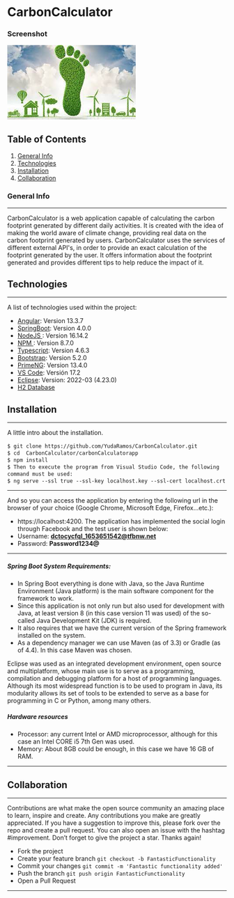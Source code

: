 # CarbonCalculator
### Screenshot
![Image text](https://raw.githubusercontent.com/YudaRamos/CarbonCalculator/main/principal.jpg?token=GHSAT0AAAAAABVAGVAEOIGKRIREYHICDBNQYUZYJYQ)
## Table of Contents
1. [General Info](#general-info)
2. [Technologies](#technologies)
3. [Installation](#installation)
4. [Collaboration](#collaboration)

### General Info
***
CarbonCalculator is a web application capable of calculating the carbon footprint generated by different daily activities. It is created with the idea of ​​making the world aware of climate change, providing real data on the carbon footprint generated by users.
CarbonCalculator uses the services of different external API's, in order to provide an exact calculation of the footprint generated by the user.
It offers information about the footprint generated and provides different tips to help reduce the impact of it.

## Technologies
***
A list of technologies used within the project:
* [Angular](https://angular.io/): Version 13.3.7
* [SpringBoot](https://spring.io/projects/spring-boot): Version 4.0.0
* [NodeJS ](https://nodejs.org/es/): Version 16.14.2
* [NPM  ](https://www.npmjs.com/): Version 8.7.0
* [Typescript](https://www.typescriptlang.org/): Version 4.6.3
* [Bootstrap](https://getbootstrap.com/): Version 5.2.0
* [PrimeNG](https://www.primefaces.org/primeng/): Version 13.4.0
* [VS Code](https://visualstudio.microsoft.com/es/): Versión 17.2
* [Eclipse](https://www.eclipse.org/downloads/): Version: 2022-03 (4.23.0)
* [H2 Database](https://www.h2database.com/html/main.html)
## Installation
***
A little intro about the installation. 
```
$ git clone https://github.com/YudaRamos/CarbonCalculator.git
$ cd  CarbonCalculator/carbonCalculatorapp
$ npm install
$ Then to execute the program from Visual Studio Code, the following command must be used:
$ ng serve --ssl true --ssl-key localhost.key --ssl-cert localhost.crt
```
***
And so you can access the application by entering the following url in the browser of your choice (Google Chrome, Microsoft Edge, Firefox...etc.): 
* https://localhost:4200.
The application has implemented the social login through Facebook and the test user is shown below:
* Username: **dctocycfql_1653651542@tfbnw.net**
* Password: **Password1234@**
***
##### Spring Boot System Requirements:

* In Spring Boot everything is done with Java, so the Java Runtime Environment (Java platform) is the main software component for the framework to work.
* Since this application is not only run but also used for development with Java, at least version 8 (in this case version 11 was used) of the so-called Java Development Kit (JDK) is required.
* It also requires that we have the current version of the Spring framework installed on the system.
* As a dependency manager we can use Maven (as of 3.3) or Gradle (as of 4.4). In this case Maven was chosen.

Eclipse was used as an integrated development environment, open source and multiplatform, whose main use is to serve as a programming, compilation and debugging platform for a host of programming languages. Although its most widespread function is to be used to program in Java, its modularity allows its set of tools to be extended to serve as a base for programming in C or Python, among many others.

#####  Hardware resources
* Processor: any current Intel or AMD microprocessor, although for this case an Intel CORE i5 7th Gen was used.
* Memory: About 8GB could be enough, in this case we have 16 GB of RAM.
***
## Collaboration
***
Contributions are what make the open source community an amazing place to learn, inspire and create. Any contributions you make are greatly appreciated.
If you have a suggestion to improve this, please fork over the repo and create a pull request. You can also open an issue with the hashtag #improvement.
Don’t forget to give the project a star. Thanks again!

* Fork the project
* Create your feature branch ``` git checkout -b FantasticFunctionality ```
* Commit your changes ``` git commit -m 'Fantastic functionality added' ```
* Push the branch ``` git push origin FantasticFunctionality ```
* Open a Pull Request
***
